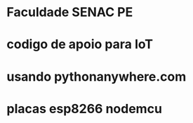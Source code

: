 # 
# Faculdade SENAC PE
#
# codigo de apoio para IoT
#
# usando pythonanywhere.com
#
# placas esp8266 nodemcu
#

